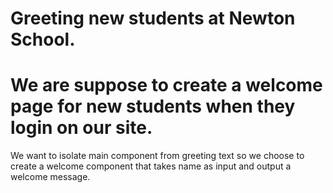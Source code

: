 # Greeting new students at Newton School.
# We are suppose to create a welcome page for new students when they login on our site.
We want to isolate main component from greeting text so we choose to create a welcome component that takes name as input and output a welcome message.
